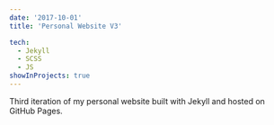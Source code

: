 ```yaml
---
date: '2017-10-01'
title: 'Personal Website V3'

tech:
  - Jekyll
  - SCSS
  - JS
showInProjects: true
---
```


Third iteration of my personal website built with Jekyll and hosted on GitHub Pages.
